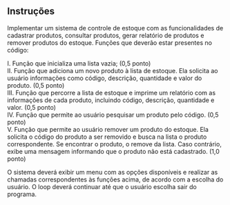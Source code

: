 ## Instruções

Implementar um sistema de controle de estoque com as funcionalidades de cadastrar produtos, consultar produtos, gerar relatório de produtos e remover produtos do estoque. Funções que deverão estar presentes no código:

I. Função que inicializa uma lista vazia; (0,5 ponto)<br/>
II. Função que adiciona um novo produto à lista de estoque. Ela solicita ao usuário informações como código, descrição, quantidade e valor do produto. (0,5 ponto)<br/>
III. Função que percorre a lista de estoque e imprime um relatório com as informações de cada produto, incluindo código, descrição, quantidade e valor. (0,5 ponto)<br/>
IV. Função que permite ao usuário pesquisar um produto pelo código. (0,5 ponto)<br/>
V. Função que permite ao usuário remover um produto do estoque. Ela solicita o código do produto a ser removido e busca na lista o produto correspondente. Se encontrar o produto, o remove da lista. Caso contrário, exibe uma mensagem informando que o produto não está cadastrado. (1,0 ponto)<br/>

O sistema deverá exibir um menu com as opções disponíveis e realizar as chamadas correspondentes às funções acima, de acordo com a escolha do usuário. O loop deverá continuar até que o usuário escolha sair do programa.
